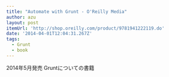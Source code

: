 ```yaml
---
title: "Automate with Grunt - O'Reilly Media"
author: azu
layout: post
itemUrl: 'http://shop.oreilly.com/product/9781941222119.do'
date: '2014-04-01T12:04:31.267Z'
tags:
  - Grunt
  - book
---
```

2014年5月発売
Gruntについての書籍
